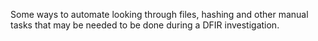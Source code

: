 Some ways to automate looking through files, hashing and other manual tasks that may be needed to be done during a DFIR investigation.
